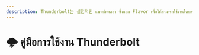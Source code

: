 ```yaml
---
description: Thunderbolt는 실험적인 แพทช์ทดลอง ซึ่งแยก Flavor เพื่อให้สามารถใช้งานโดยตรงได้บนแพลตฟอร์มเซิร์ฟเวอร์ที่ใช้ Plazma เป็นพื้นฐาน
---
```


# 🌩️ คู่มือการใช้งาน Thunderbolt

